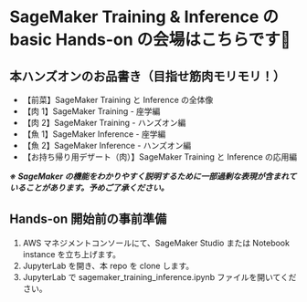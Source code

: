 # SageMaker Training & Inference の basic Hands-on の会場はこちらです🦊

## 本ハンズオンのお品書き（目指せ筋肉モリモリ！）
- 【前菜】SageMaker Training と Inference の全体像
- 【肉 1】SageMaker Training - 座学編
- 【肉 2】SageMaker Training - ハンズオン編
- 【魚 1】SageMaker Inference - 座学編
- 【魚 2】SageMaker Inference - ハンズオン編
- 【お持ち帰り用デザート（肉）】SageMaker Training と Inference の応用編

***※ SageMaker の機能をわかりやすく説明するために一部過剰な表現が含まれていることがあります。予めご了承ください。***

## Hands-on 開始前の事前準備
1. AWS マネジメントコンソールにて、SageMaker Studio または Notebook instance を立ち上げます。
2. JupyterLab を開き、本 repo を clone します。
3. JupyterLab で sagemaker_training_inference.ipynb ファイルを開いてください。
